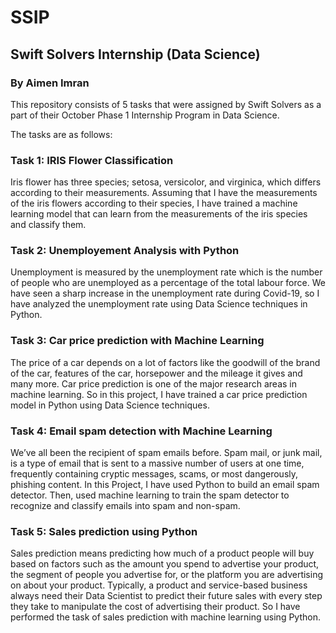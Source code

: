 # SSIP
## Swift Solvers Internship (Data Science)
### By Aimen Imran

This repository consists of 5 tasks that were assigned by Swift Solvers as a part of their October Phase 1 Internship Program in Data Science.

The tasks are as follows:

### Task 1: IRIS Flower Classification

Iris flower has three species; setosa, versicolor, and virginica, which differs according to their measurements. Assuming that I have the measurements of the iris flowers according to their species, I have trained a machine learning model that can learn from the measurements of the iris species and classify them.


### Task 2: Unemployement Analysis with Python

Unemployment is measured by the unemployment rate which is the number of people who are unemployed as a percentage of the total labour force. We have seen a sharp increase in the unemployment rate during Covid-19, so I have analyzed the unemployment rate using Data Science techniques in Python.


### Task 3: Car price prediction with Machine Learning

The price of a car depends on a lot of factors like the goodwill of the brand of the car, features of the car, horsepower and the mileage it gives and many more. Car price prediction is one of the major research areas in machine learning. So in this project, I have trained a car price prediction model in Python using Data Science techniques.


### Task 4: Email spam detection with Machine Learning

We’ve all been the recipient of spam emails before. Spam mail, or junk mail, is a type of email that is sent to a massive number of users at one time, frequently containing cryptic messages, scams, or most dangerously, phishing content. In this Project, I have used Python to build an email spam detector. Then, used machine learning to train the spam detector to recognize and classify emails into spam and non-spam.


### Task 5: Sales prediction using Python

Sales prediction means predicting how much of a product people will buy based on factors such as the amount you spend to advertise your product, the segment of people you advertise for, or the platform you are advertising on about your product. Typically, a product and service-based business always need their Data Scientist to predict their future sales with every step they take to manipulate the cost of advertising their product. So I have performed the task of sales prediction with machine learning using Python.
